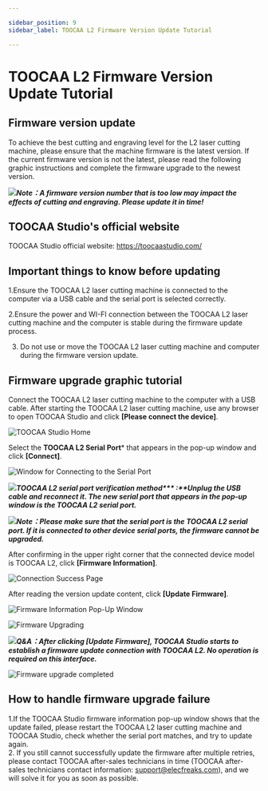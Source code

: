 ```yaml
---

sidebar_position: 9
sidebar_label: TOOCAA L2 Firmware Version Update Tutorial

---
```

# TOOCAA L2 Firmware Version Update Tutorial
## **Firmware version update**
To achieve the best cutting and engraving level for the L2 laser cutting machine, please ensure that the machine firmware is the latest version. If the current firmware version is not the latest, please read the following graphic instructions and complete the firmware upgrade to the newest version.

![](http://wiki-toocaa.oss-cn-hongkong.aliyuncs.com/idea.png)_**Note：A firmware version number that is too low may impact the effects of cutting and engraving. Please update it in time!**_

## **TOOCAA Studio's official website**
TOOCAA Studio official website: https://toocaastudio.com/

## **Important things to know before updating**
1.Ensure the TOOCAA L2 laser cutting machine is connected to the computer via a USB cable and the serial port is selected correctly.

2.Ensure the power and WI-FI connection between the TOOCAA L2 laser cutting machine and the computer is stable during the firmware update process.

3. Do not use or move the TOOCAA L2 laser cutting machine and computer during the firmware version update.

## **Firmware upgrade graphic tutorial**
Connect the TOOCAA L2 laser cutting machine to the computer with a USB cable. After starting the TOOCAA L2 laser cutting machine, use any browser to open TOOCAA Studio and click **[Please connect the device]**.

![TOOCAA Studio Home](http://wiki-toocaa.oss-cn-hongkong.aliyuncs.com/%E5%9B%BA%E4%BB%B6%E5%8D%87%E7%BA%A7/image%20(1).png)

Select the **TOOCAA L2 Serial Port*** that appears in the pop-up window and click **[Connect]**.

![Window for Connecting to the Serial Port](http://wiki-toocaa.oss-cn-hongkong.aliyuncs.com/%E5%9B%BA%E4%BB%B6%E5%8D%87%E7%BA%A7/image%20(2).png)

![](http://wiki-toocaa.oss-cn-hongkong.aliyuncs.com/idea.png)_**TOOCAA L2 serial port verification method**__*** :**__**Unplug the USB cable and reconnect it. The new serial port that appears in the pop-up window is the TOOCAA L2 serial port.**_

![](http://wiki-toocaa.oss-cn-hongkong.aliyuncs.com/idea.png)_**Note：Please make sure that the serial port is the TOOCAA L2 serial port. If it is connected to other device serial ports, the firmware cannot be upgraded.**_


After confirming in the upper right corner that the connected device model is TOOCAA L2, click **[Firmware Information]**.

![Connection Success Page](http://wiki-toocaa.oss-cn-hongkong.aliyuncs.com/%E5%9B%BA%E4%BB%B6%E5%8D%87%E7%BA%A7/image%20(3).png)

After reading the version update content, click **[Update Firmware]**.

![Firmware Information Pop-Up Window](http://wiki-toocaa.oss-cn-hongkong.aliyuncs.com/%E5%9B%BA%E4%BB%B6%E5%8D%87%E7%BA%A7/image%20(4).png)

![Firmware Upgrading](http://wiki-toocaa.oss-cn-hongkong.aliyuncs.com/%E5%9B%BA%E4%BB%B6%E5%8D%87%E7%BA%A7/image%20(5).png)

![](http://wiki-toocaa.oss-cn-hongkong.aliyuncs.com/idea.png)_**Q&A：After clicking [Update Firmware], TOOCAA Studio starts to establish a firmware update connection with TOOCAA L2. No operation is required on this interface.**_

![Firmware upgrade completed](http://wiki-toocaa.oss-cn-hongkong.aliyuncs.com/%E5%9B%BA%E4%BB%B6%E5%8D%87%E7%BA%A7/image%20(6).png)

## **How to handle firmware upgrade failure**
1.If the TOOCAA Studio firmware information pop-up window shows that the update failed, please restart the TOOCAA L2 laser cutting machine and TOOCAA Studio, check whether the serial port matches, and try to update again.<br/>
2. If you still cannot successfully update the firmware after multiple retries, please contact TOOCAA after-sales technicians in time (TOOCAA after-sales technicians contact information: support@elecfreaks.com), and we will solve it for you as soon as possible.

